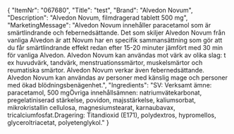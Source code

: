 {
  "ItemNr": "067680",
  "Title": "test",
  "Brand": "Alvedon Novum",
  "Description": "Alvedon Novum, filmdragerad tablett 500 mg",
  "MarketingMessage": "Alvedon Novum innehåller paracetamol som är smärtlindrande och febernedsättande. Det som skiljer Alvedon Novum från vanliga Alvedon är att Novum har en specifik sammansättning som gör att du får smärtlindrande effekt redan efter 15-20 minuter jämfört med 30 min för vanliga Alvedon. Alvedon Novum kan användas mot värk av olika slag: t ex huvudvärk, tandvärk, menstruationssmärtor, muskelsmärtor och reumatiska smärtor. Alvedon Novum verkar även febernedsättande.    Alvedon Novum kan användas av personer med känslig mage och personer med ökad blödningsbenägenhet.",
  "Ingredients": "SV: Verksamt ämne: paracetamol, 500 mgÖvriga innehållsämnen: natriumvätekarbonat, pregelatiniserad stärkelse, povidon, majsstärkelse, kaliumsorbat, mikrokristallin cellulosa, magnesiumstearat, karnaubavax, tricalciumfosfat.Dragering: Titandioxid (E171), polydextros, hypromellos, glyceroltriacetat, polyetenglykol."
}